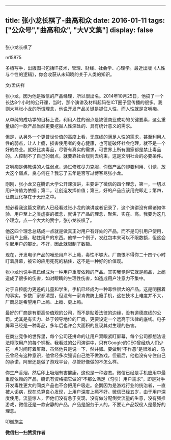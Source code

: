 
---
title:   张小龙长棋了-曲高和众
date: 2016-01-11
tags: ["公众号","曲高和众", "大V文集"]
display: false
---


## 



张小龙长棋了




m15875




多栖写手，出版图书包括IT技术，管理、财经、社会学、心理学。最近出版《人性与个性的逻辑》，你会收获从未知晓的关于人类的知识。


文/孟庆祥

 

张小龙，因为他是微信的产品经理，所以很出名。2014年10月25日，他搞了一个长达8个小时的公开课，当时，那个演讲及材料起码在ICT圈子里传播的很多。我则大骂张小龙的所谓理念，他说开发产品关键是抓住人性，而人性就是贪嗔痴。

 

从单纯的成功学的目标上说，利用人性的弱点是缺德商业成功的关键要素，这么重量级的一款产品当然更要挖掘人性深处的、具有统计意义的需求。

 

但是，从另外一个更普世价值的高度上看，无底线的满足人性的需求，甚至利用人性的弱点，让人上瘾，损害使用者的身心健康，也可能破坏社会伦理，就不是一个好的商业。就好比卖毒品，尽管有真实的需求，可世界上所有国家都是禁止毒品的。人控制不了自己的弱点，就要靠社会规则去约束，这是文明社会的必要条件。

 

贪嗔痴是佛教讲的人性弱点，通过修炼尽力克服，你做产品的却要利用、引诱、放大这个弱点，良心何在？我忘了去年是否写过博客骂张小龙。

 

刚刚，张小龙又在腾讯大学公开课演讲，主要讲了微信的四个理念，第一，一切以用户价值为依据；第二，让创造发挥价值；第三，好的产品应该用完即走；第四，让商业化存在于无形之中。

 

想必看我这篇文章的人已经看过张小龙的演讲或者记录了，这个演讲没有飙诸如体验、用户至上之类虚妄的概念，就讲了产品的理念，聚焦、实在、高。我要为这几个理念，点一个大大的赞字，张小龙长棋了。

 

他这四个理念总结成一点就是做真正对用户有好处的产品，而不是勾引用户使用，让用户上瘾，粘住用户的东西。他举一个例子，发红包本来可以不限数额，但这会引起用户的攀比，不好，因此就限制了数额。

 

现在，开发电子产品的唯恐用户不上瘾，毒性不够大。厂商恨不得你二十四个小时盯着屏幕，被它的应用死死的粘住，这不是一种好的价值观。

 

张小龙也说手机已经成为一种用户重度依赖的产品。其实我觉得它就是瘾品，上瘾造成了很多的伤害，如对眼睛的生理性伤害，如造成用户注意力不集中。

 

对于自控能力更差的儿童和学生，手机已经成为一种毒性很大的产品。这是明摆着的事实，多数厂家都清楚，但没有一家肯做防上瘾手机，这在技术上难度并不大，厂商总是希望用户上瘾、上瘾、更上瘾。

 

最好的厂商是有更高价值观的公司，而不是贴着法律的边缘，没有道德底线的公司。尤其是有实力、处于领导地位的厂商，更要设定一个远高于法律的底线。电子屏幕已经是一种毒品，多年后也许会大面积的显现其对生理的伤害。

 

在商业竞争的世界里，每个公司还拼命的让用户双眼紧盯屏幕，每个公司都想法设法榨取用户的每个铜板。我看过的公司演讲中，只有Google的CEO曾经劝人们少花一点时间盯着屏幕，虽然他只是说一下，然并卵。要做到“不作恶”是很难的，马云曾经有这种意识，他曾经多次强调自己绝不做游戏，但最后，他也没有守住自己的承诺，阿里还是做了游戏平台，尽管好像做的不怎么样。

 

你生产香烟，然后印上吸烟有害健康，这也是一种姿态。微信已经是手机应用中最重度依赖的产品，腾讯有资格把它做的“不那么满足（勾引）用户需求”，即是对手开发毒性更大的同类产品也不会把用户吸走。企鹅因为是游戏行业的统治者，一直被人诟病，现在总算良心发现，上用户深度上瘾不好。微信已经五岁，由于用户深度使用，流量惊人，但他们没有急于变现，没有做分配倒卖流量的生意，没有强推游戏，微信还是一款安静的产品，产品是服务于人的，不要让产品奴役人是最好的理念。



叩谢施主


**微信扫一扫赞赏作者**













